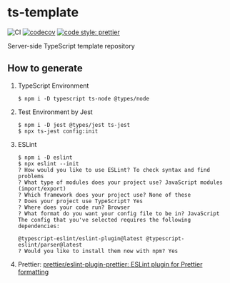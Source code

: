 # ts-template

![CI](https://github.com/takkyuuplayer/ts-template/workflows/CI/badge.svg)
[![codecov](https://codecov.io/gh/takkyuuplayer/ts-template/branch/master/graph/badge.svg?token=UTPSMRQKZ1)](https://codecov.io/gh/takkyuuplayer/ts-template)
[![code style: prettier](https://img.shields.io/badge/code_style-prettier-ff69b4.svg?style=flat-square)](https://github.com/prettier/prettier)

Server-side TypeScript template repository

## How to generate

1. TypeScript Environment
   ```
   $ npm i -D typescript ts-node @types/node
   ```
2. Test Environment by Jest
   ```
   $ npm i -D jest @types/jest ts-jest
   $ npx ts-jest config:init
   ```
3. ESLint

   ```
   $ npm i -D eslint
   $ npx eslint --init
   ? How would you like to use ESLint? To check syntax and find problems
   ? What type of modules does your project use? JavaScript modules (import/export)
   ? Which framework does your project use? None of these
   ? Does your project use TypeScript? Yes
   ? Where does your code run? Browser
   ? What format do you want your config file to be in? JavaScript
   The config that you've selected requires the following dependencies:

   @typescript-eslint/eslint-plugin@latest @typescript-eslint/parser@latest
   ? Would you like to install them now with npm? Yes
   ```

4. Prettier: [prettier/eslint\-plugin\-prettier: ESLint plugin for Prettier formatting](https://github.com/prettier/eslint-plugin-prettier#installation)

